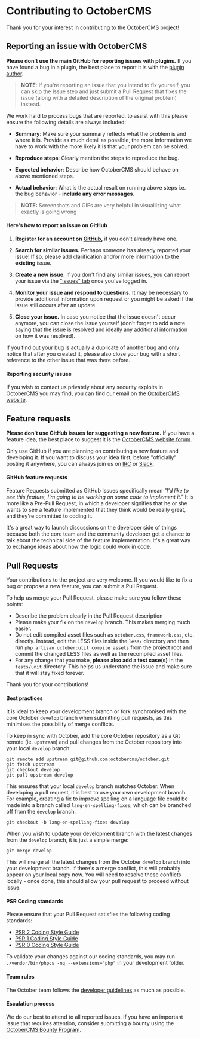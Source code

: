 # Contributing to OctoberCMS

Thank you for your interest in contributing to the OctoberCMS project!

## Reporting an issue with OctoberCMS

**Please don't use the main GitHub for reporting issues with plugins.** If you have found a bug in a plugin, the best place to report it is with the [plugin author](https://octobercms.com/plugins).

>**NOTE**: If you're reporting an issue that you intend to fix yourself, you can skip the Issue step and just submit a Pull Request that fixes the issue (along with a detailed description of the original problem) instead.

We work hard to process bugs that are reported, to assist with this please ensure the following details are always included:

- **Summary**: Make sure your summary reflects what the problem is and where it is. Provide as much detail as possible, the more information we have to work with the more likely it is that your problem can be solved.

- **Reproduce steps**: Clearly mention the steps to reproduce the bug.

- **Expected behavior**: Describe how OctoberCMS should behave on above mentioned steps.

- **Actual behavior**: What is the actual result on running above steps i.e. the bug behavior - **include any error messages**.

>**NOTE:** Screenshots and GIFs are very helpful in visuallizing what exactly is going wrong

#### Here's how to report an issue on GitHub

1. **Register for an account on [GitHub](https://github.com),** if you don't already have one.

2. **Search for similar issues.** Perhaps someone has already reported your issue! If so, please add clarification and/or more information to the **existing** issue.

3. **Create a new issue.** If you don't find any similar issues, you can report your issue via the ["issues" tab](https://github.com/octobercms/october/issues) once you've logged in.

4. **Monitor your issue and respond to questions.** It may be necessary to provide additional information upon request or you might be asked if the issue still occurs after an update.

5. **Close your issue.** In case you notice that the issue doesn't occur anymore, you can close the issue yourself (don't forget to add a note saying that the issue is resolved and ideally any additional information on how it was resolved).

If you find out your bug is actually a duplicate of another bug and only notice that after you created it, please also close your bug with a short reference to the other issue that was there before.

#### Reporting security issues

If you wish to contact us privately about any security exploits in OctoberCMS you may find, you can find our email on the [OctoberCMS website](https://octobercms.com).

## Feature requests

**Please don't use GitHub issues for suggesting a new feature.** If you have a feature idea, the best place to suggest it is the [OctoberCMS website forum](https://octobercms.com/forum/chan/feature-requests).

Only use GitHub if you are planning on contributing a new feature and developing it. If you want to discuss your idea first, before "officially" posting it anywhere, you can always join us on [IRC](https://octobercms.com/chat) or [Slack](https://octobercms.slack.com).

#### GitHub feature requests

Feature Requests submitted as GitHub Issues specifically mean *"I'd like to see this feature, I'm going to be working on some code to implement it."* It is more like a Pre-Pull Request, in which a developer signifies that he or she wants to see a feature implemented that they think would be really great, and they're committed to coding it.

It's a great way to launch discussions on the developer side of things because both the core team and the community developer get a chance to talk about the technical side of the feature implementation. It's a great way to exchange ideas about how the logic could work in code.

## Pull Requests

Your contributions to the project are very welcome. If you would like to fix a bug or propose a new feature, you can submit a Pull Request.

To help us merge your Pull Request, please make sure you follow these points:

- Describe the problem clearly in the Pull Request description
- Please make your fix on the `develop` branch. This makes merging much easier.
- Do not edit compiled asset files such as `october.css`, `framework.css`, etc. directly. Instead, edit the LESS files inside the `less/` directory and then run `php artisan october:util compile assets` from the project root and commit the changed LESS files as well as the recompiled asset files.
- For any change that you make, **please also add a test case(s)** in the `tests/unit` directory. This helps us understand the issue and make sure that it will stay fixed forever.

Thank you for your contributions!

#### Best practices

It is ideal to keep your development branch or fork synchronised with the core October `develop` branch when submitting pull requests, as this minimises the possibility of merge conflicts.

To keep in sync with October, add the core October repository as a Git remote (ie. `upstream`) and pull changes from the October repository into your local `develop` branch:

```
git remote add upstream git@github.com:octobercms/october.git
git fetch upstream
git checkout develop
git pull upstream develop
```

This ensures that your local `develop` branch matches October. When developing a pull request, it is best to use your own development branch. For example, creating a fix to improve spelling on a language file could be made into a branch called `lang-en-spelling-fixes`, which can be branched off from the `develop` branch.

```
git checkout -b lang-en-spelling-fixes develop
```

When you wish to update your development branch with the latest changes from the `develop` branch, it is just a simple merge:

```
git merge develop
```

This will merge all the latest changes from the October `develop` branch into your development branch. If there's a merge conflict, this will probably appear on your local copy now. You will need to resolve these conflicts locally - once done, this should allow your pull request to proceed without issue.

#### PSR Coding standards

Please ensure that your Pull Request satisfies the following coding standards:

- [PSR 2 Coding Style Guide](https://github.com/php-fig/fig-standards/blob/master/accepted/PSR-2-coding-style-guide.md)
- [PSR 1 Coding Style Guide](https://github.com/php-fig/fig-standards/blob/master/accepted/PSR-1-basic-coding-standard.md)
- [PSR 0 Coding Style Guide](https://github.com/php-fig/fig-standards/blob/master/accepted/PSR-0.md)

To validate your changes against our coding standards, you may run `./vendor/bin/phpcs -nq --extensions="php"` in your development folder.

#### Team rules

The October team follows the [developer guidelines](https://octobercms.com/docs/help/developer-guide) as much as possible.

#### Escalation process

We do our best to attend to all reported issues. If you have an important issue that requires attention, consider submitting a bounty using the [OctoberCMS Bounty Program](https://www.bountysource.com/teams/october).
